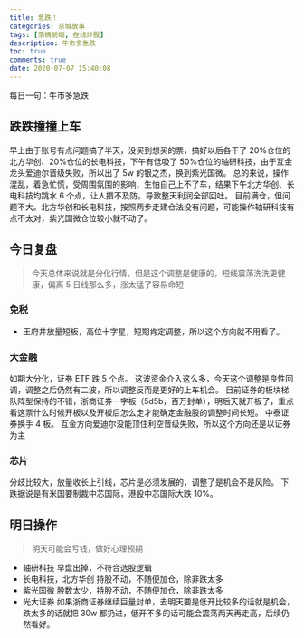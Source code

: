 ```yaml
---
title: 急跌！
categories: 京城故事
tags: [落魄前端, 在线炒股]
description: 牛市多急跌
toc: true
comments: true
date: 2020-07-07 15:40:08
---
```


每日一句：牛市多急跌

<!--more-->

## 跌跌撞撞上车

早上由于账号有点问题搞了半天，没买到想买的票，搞好以后各干了 20%仓位的北方华创、20%仓位的长电科技，下午有低吸了 50%仓位的轴研科技，由于互金龙头爱迪尔晋级失败，所以出了 5w 的银之杰，换到紫光国微。
总的来说，操作混乱，着急忙慌，受周围氛围的影响，生怕自己上不了车，结果下午北方华创、长电科技均跳水 6 个点，让人措不及防，导致整天利润全部回吐。
目前满仓，但问题不大。北方华创和长电科技，按照两步走建仓法没有问题，可能操作轴研科技有点不太对，紫光国微仓位较小就不动了。

## 今日复盘

> 今天总体来说就是分化行情，但是这个调整是健康的，短线震荡洗洗更健康，偏离 5 日线那么多，涨太猛了容易命短

### 免税

- 王府井放量短板，高位十字星，短期肯定调整，所以这个方向就不用看了。

### 大金融

如期大分化，证券 ETF 跌 5 个点。
这波资金介入这么多，今天这个调整是良性回调，调整之后仍然有二波，所以调整反而是更好的上车机会。
目前证券的板块梯队阵型保持的不错，浙商证券一字板（5d5b，百万封单），明后天就开板了，重点看这票什么时候开板以及开板后怎么走才能确定金融股的调整时间长短。
中泰证券换手 4 板。
互金方向爱迪尔没能顶住利空晋级失败，所以这个方向还是以证券为主

### 芯片

分歧比较大，放量收长上引线，芯片是必须发展的，调整了是机会不是风险。
下跌据说是有米国要制裁中芯国际，港股中芯国际大跌 10%。

## 明日操作

> 明天可能会亏钱，做好心理预期

- 轴研科技
  早盘出掉，不符合选股逻辑
- 长电科技，北方华创
  持股不动，不随便加仓，除非跌太多
- 紫光国微
  股数太少，持股不动，不随便加仓，除非跌太多
- 光大证券
  如果浙商证券继续巨量封单，去明天要是低开比较多的话就是机会，跌太多的话就把 30w 都扔进，低开不多的话可能会震荡两天再走高，后续仍然看好。
